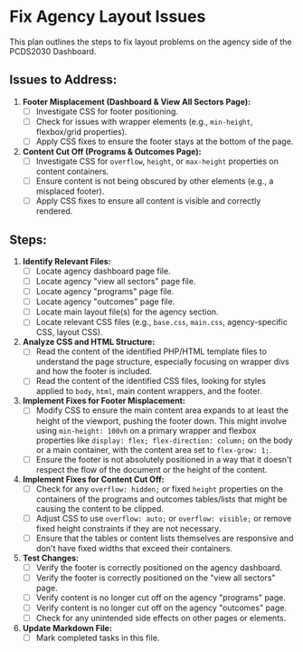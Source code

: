 # Fix Agency Layout Issues

This plan outlines the steps to fix layout problems on the agency side of the PCDS2030 Dashboard.

## Issues to Address:

1.  **Footer Misplacement (Dashboard & View All Sectors Page):**
    *   [ ] Investigate CSS for footer positioning.
    *   [ ] Check for issues with wrapper elements (e.g., `min-height`, flexbox/grid properties).
    *   [ ] Apply CSS fixes to ensure the footer stays at the bottom of the page.
2.  **Content Cut Off (Programs & Outcomes Page):**
    *   [ ] Investigate CSS for `overflow`, `height`, or `max-height` properties on content containers.
    *   [ ] Ensure content is not being obscured by other elements (e.g., a misplaced footer).
    *   [ ] Apply CSS fixes to ensure all content is visible and correctly rendered.

## Steps:

1.  **Identify Relevant Files:**
    *   [ ] Locate agency dashboard page file.
    *   [ ] Locate agency "view all sectors" page file.
    *   [ ] Locate agency "programs" page file.
    *   [ ] Locate agency "outcomes" page file.
    *   [ ] Locate main layout file(s) for the agency section.
    *   [ ] Locate relevant CSS files (e.g., `base.css`, `main.css`, agency-specific CSS, layout CSS).
2.  **Analyze CSS and HTML Structure:**
    *   [ ] Read the content of the identified PHP/HTML template files to understand the page structure, especially focusing on wrapper divs and how the footer is included.
    *   [ ] Read the content of the identified CSS files, looking for styles applied to `body`, `html`, main content wrappers, and the footer.
3.  **Implement Fixes for Footer Misplacement:**
    *   [ ] Modify CSS to ensure the main content area expands to at least the height of the viewport, pushing the footer down. This might involve using `min-height: 100vh` on a primary wrapper and flexbox properties like `display: flex; flex-direction: column;` on the body or a main container, with the content area set to `flex-grow: 1;`.
    *   [ ] Ensure the footer is not absolutely positioned in a way that it doesn't respect the flow of the document or the height of the content.
4.  **Implement Fixes for Content Cut Off:**
    *   [ ] Check for any `overflow: hidden;` or fixed `height` properties on the containers of the programs and outcomes tables/lists that might be causing the content to be clipped.
    *   [ ] Adjust CSS to use `overflow: auto;` or `overflow: visible;` or remove fixed height constraints if they are not necessary.
    *   [ ] Ensure that the tables or content lists themselves are responsive and don't have fixed widths that exceed their containers.
5.  **Test Changes:**
    *   [ ] Verify the footer is correctly positioned on the agency dashboard.
    *   [ ] Verify the footer is correctly positioned on the "view all sectors" page.
    *   [ ] Verify content is no longer cut off on the agency "programs" page.
    *   [ ] Verify content is no longer cut off on the agency "outcomes" page.
    *   [ ] Check for any unintended side effects on other pages or elements.
6.  **Update Markdown File:**
    *   [ ] Mark completed tasks in this file.
